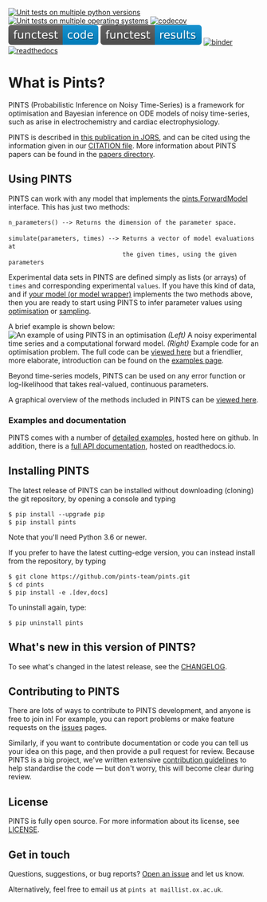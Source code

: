 [![Unit tests on multiple python versions](https://github.com/pints-team/pints/actions/workflows/unit-test-python-coverage.yml/badge.svg)](https://github.com/pints-team/pints/actions/workflows/unit-test-python-coverage.yml)
[![Unit tests on multiple operating systems](https://github.com/pints-team/pints/actions/workflows/unit-test-os-coverage.yml/badge.svg)](https://github.com/pints-team/pints/actions/workflows/unit-test-os-coverage.yml)
[![codecov](https://codecov.io/gh/pints-team/pints/branch/main/graph/badge.svg)](https://codecov.io/gh/pints-team/pints)
[![Change-point testing code](https://raw.githubusercontent.com/pints-team/change-point-testing/main/badge-code.svg)](https://github.com/pints-team/change-point-testing)
[![Change-point testing results](https://raw.githubusercontent.com/pints-team/change-point-testing/main/badge-results.svg)](https://www.cs.ox.ac.uk/projects/PINTS/functional-testing)
[![binder](https://mybinder.org/badge.svg)](https://mybinder.org/v2/gh/pints-team/pints/main?filepath=examples)
[![readthedocs](https://readthedocs.org/projects/pints/badge/?version=latest)](http://pints.readthedocs.io/en/latest/?badge=latest)

# What is Pints?

PINTS (Probabilistic Inference on Noisy Time-Series) is a framework for optimisation and Bayesian inference on ODE models of noisy time-series, such as arise in electrochemistry and cardiac electrophysiology.

PINTS is described in [this publication in JORS](http://doi.org/10.5334/jors.252), and can be cited using the information given in our [CITATION file](https://github.com/pints-team/pints/blob/main/CITATION).
More information about PINTS papers can be found in the [papers directory](https://github.com/pints-team/pints/tree/main/papers).

## Using PINTS

PINTS can work with any model that implements the [pints.ForwardModel](http://pints.readthedocs.io/en/latest/core_classes_and_methods.html#forward-model) interface.
This has just two methods:

```
n_parameters() --> Returns the dimension of the parameter space.

simulate(parameters, times) --> Returns a vector of model evaluations at
                                the given times, using the given parameters
```

Experimental data sets in PINTS are defined simply as lists (or arrays) of `times` and corresponding experimental `values`.
If you have this kind of data, and if [your model (or model wrapper)](https://github.com/pints-team/pints/blob/main/examples/stats/custom-model.ipynb) implements the two methods above, then you are ready to start using PINTS to infer parameter values using [optimisation](https://github.com/pints-team/pints/blob/main/examples/optimisation/first-example.ipynb) or [sampling](https://github.com/pints-team/pints/blob/main/examples/sampling/first-example.ipynb).

A brief example is shown below:
![An example of using PINTS in an optimisation](https://raw.githubusercontent.com/pints-team/pints/main/example.svg)
_(Left)_ A noisy experimental time series and a computational forward model.
_(Right)_ Example code for an optimisation problem.
The full code can be [viewed here](https://github.com/pints-team/pints/blob/main/examples/sampling/readme-example.ipynb) but a friendlier, more elaborate, introduction can be found on the [examples page](https://github.com/pints-team/pints/blob/main/examples/README.md).

Beyond time-series models, PINTS can be used on any error function or log-likelihood that takes real-valued, continuous parameters.

A graphical overview of the methods included in PINTS can be [viewed here](https://pints-team.github.io/pints-methods-overview/).

### Examples and documentation

PINTS comes with a number of [detailed examples](https://github.com/pints-team/pints/blob/main/examples/README.md), hosted here on github.
In addition, there is a [full API documentation](http://pints.readthedocs.io/en/latest/), hosted on readthedocs.io.


## Installing PINTS

The latest release of PINTS can be installed without downloading (cloning) the git repository, by opening a console and typing

```
$ pip install --upgrade pip
$ pip install pints
```

Note that you'll need Python 3.6 or newer.

If you prefer to have the latest cutting-edge version, you can instead install from the repository, by typing

```
$ git clone https://github.com/pints-team/pints.git
$ cd pints
$ pip install -e .[dev,docs]
```

To uninstall again, type:

```
$ pip uninstall pints
```


## What's new in this version of PINTS?

To see what's changed in the latest release, see the [CHANGELOG](https://github.com/pints-team/pints/blob/main/CHANGELOG.md).


## Contributing to PINTS

There are lots of ways to contribute to PINTS development, and anyone is free to join in!
For example, you can report problems or make feature requests on the [issues](https://github.com/pints-team/pints/issues) pages.

Similarly, if you want to contribute documentation or code you can tell us your idea on this page, and then provide a pull request for review.
Because PINTS is a big project, we've written extensive [contribution guidelines](https://github.com/pints-team/pints/blob/master/CONTRIBUTING.md) to help standardise the code — but don't worry, this will become clear during review.

## License

PINTS is fully open source. For more information about its license, see [LICENSE](https://github.com/pints-team/pints/blob/main/LICENSE.md).


## Get in touch

Questions, suggestions, or bug reports? [Open an issue](https://github.com/pints-team/pints/issues) and let us know.

Alternatively, feel free to email us at `pints at maillist.ox.ac.uk`.
